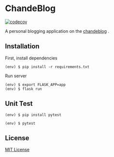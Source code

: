 # ChandeBlog

[![codecov](https://codecov.io/gh/chandelures/chandeblog/branch/master/graph/badge.svg)](https://codecov.io/gh/chandelures/chandeblog)

A personal blogging application on the [chandeblog](https://blog.chandelure.me) .

## Installation

First, install dependencies

```shell
(env) $ pip install -r requirements.txt
```

Run server

```shell
(env) $ export FLASK_APP=app
(env) $ flask run
```

## Unit Test

```shell
(env) $ pip install pytest

(env) $ pytest
```

## License

[MIT License](https://raw.githubusercontent.com/chandelures/chandeblog/dev/LICENSE)
